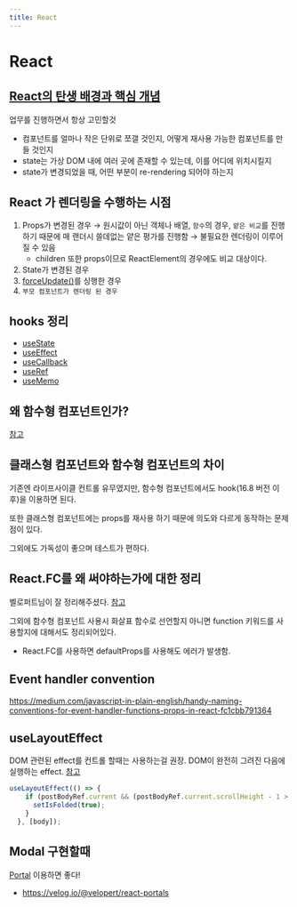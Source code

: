 ```yaml
---
title: React
---
```


# React

## [React의 탄생 배경과 핵심 개념](https://soldonii.tistory.com/100)

업무를 진행하면서 항상 고민할것

- 컴포넌트를 얼마나 작은 단위로 쪼갤 것인지, 어떻게 재사용 가능한 컴포넌트를 만들 것인지
- state는 가상 DOM 내에 여러 곳에 존재할 수 있는데, 이를 어디에 위치시킬지
- state가 변경되었을 때, 어떤 부분이 re-rendering 되어야 하는지

## React 가 렌더링을 수행하는 시점

1. Props가 변경된 경우 → 원시값이 아닌 객체나 배열, `함수`의 경우, `얕은 비교`를 진행하기 때문에 매 랜더시 쓸데없는 얕은 평가를 진행함 → 불필요한 렌더링이 이루어질 수 있음
    - children 또한 props이므로 ReactElement의 경우에도 비교 대상이다.
2. State가 변경된 경우
3. [forceUpdate()](https://reactjs.org/docs/react-component.html#forceupdate)를 싱행한 경우
4. `부모 컴포넌트가 렌더링 된 경우`

## hooks 정리

- [useState](/useState)
- [useEffect](/useEffect)
- [useCallback](/useCallback)
- [useRef](/useRef)
- [useMemo](/useMemo)

## 왜 함수형 컴포넌트인가?

[참고](https://boxfoxs.tistory.com/395)

## 클래스형 컴포넌트와 함수형 컴포넌트의 차이

기존엔 라이프사이클 컨트롤 유무였지만, 함수형 컴포넌트에서도 hook(16.8 버전 이후)을 이용하면 된다.

또한 클래스형 컴포넌트에는 props를 재사용 하기 때문에 의도와 다르게 동작하는 문제점이 있다.

그외에도 가독성이 좋으며 테스트가 편하다.

## React.FC를 왜 써야하는가에 대한 정리

벨로퍼트님이 잘 정리해주셨다. [참고](https://velog.io/@velopert/create-typescript-react-component)

그외에 함수형 컴포넌트 사용시 화살표 함수로 선언할지 아니면 function 키워드를 사용할지에 대해서도 정리되어있다.

- React.FC를 사용하면 defaultProps를 사용해도 에러가 발생함.

## Event handler convention

https://medium.com/javascript-in-plain-english/handy-naming-conventions-for-event-handler-functions-props-in-react-fc1cbb791364

## useLayoutEffect

DOM 관련된 effect를 컨트롤 할때는 사용하는걸 권장. DOM이 완전히 그려진 다음에 실행하는 effect.
[참고](https://ko.reactjs.org/docs/hooks-reference.html#uselayouteffect)

``` typescript
useLayoutEffect(() => {
    if (postBodyRef.current && (postBodyRef.current.scrollHeight - 1 > postBodyRef.current.offsetHeight)) { // IE fix
      setIsFolded(true);
    }
  }, [body]);
```

## Modal 구현할때

[Portal](https://ko.reactjs.org/docs/portals.html) 이용하면 좋다!

- https://velog.io/@velopert/react-portals
